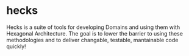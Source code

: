 # hecks

Hecks is a suite of tools for developing Domains and using them with Hexagonal Architecture.  The goal is to lower the barrier to using these methodologies and to deliver changable, testable, mantainable code quickly!

